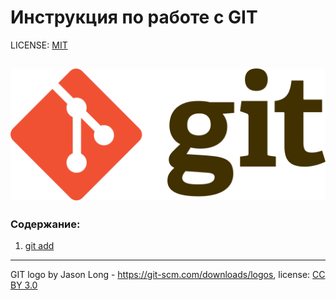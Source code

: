 # Инструкция по работе с GIT

LICENSE: [MIT](./license.md)


![git-log   ](./assets/git-logo.png)
---
### Содержание:
1. [git add](./add.md)
---

GIT logo by Jason Long - https://git-scm.com/downloads/logos,
license: [CC BY 3.0](https://creativecommons.org/licenses/by/3.0/)